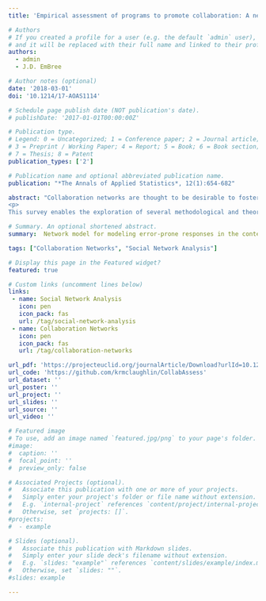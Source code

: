 ```yaml
---
title: 'Empirical assessment of programs to promote collaboration: A network model approach'

# Authors
# If you created a profile for a user (e.g. the default `admin` user), write the username (folder name) here
# and it will be replaced with their full name and linked to their profile.
authors:
  - admin
  - J.D. EmBree

# Author notes (optional)
date: '2018-03-01'
doi: '10.1214/17-AOAS1114'

# Schedule page publish date (NOT publication's date).
# publishDate: '2017-01-01T00:00:00Z'

# Publication type.
# Legend: 0 = Uncategorized; 1 = Conference paper; 2 = Journal article;
# 3 = Preprint / Working Paper; 4 = Report; 5 = Book; 6 = Book section;
# 7 = Thesis; 8 = Patent
publication_types: ['2']

# Publication name and optional abbreviated publication name.
publication: "*The Annals of Applied Statistics*, 12(1):654-682"

abstract: "Collaboration networks are thought to be desirable to foster both individual and population productivity. Often programs are implemented to promote collaboration, for example, at academic institutions. However, few tools are available to assess the efficacy of these programs, and very few are data-driven. We carried out a survey at California State University, San Marcos during the 2012–2013 academic year to measure five types of collaboration ties among professors in five science departments at the university over time. During the time period of study, professors participated in NIH-sponsored curriculum development activities with members of other departments. It was hypothesized that participation in these activities would also foster overall collaboration between these departments.
<p>
This survey enables the exploration of several methodological and theoretical challenges in network research. In this paper we develop a statistical approach to assess the impact of programmatic interventions on collaboration using model-assisted social network analysis. We derive and implement a hierarchical Bayesian approach to modeling error-prone responses in surveys and examine the effect of an intervention on network structure. Based on this analysis we find an increase in educational collaboration over time after adjusting for the length of time each professor had to form collaborative ties at the university."

# Summary. An optional shortened abstract.
summary:  Network model for modeling error-prone responses in the context of academic collaboration networks.

tags: ["Collaboration Networks", "Social Network Analysis"]

# Display this page in the Featured widget?
featured: true

# Custom links (uncomment lines below)
links:
 - name: Social Network Analysis
   icon: pen
   icon_pack: fas
   url: /tag/social-network-analysis
 - name: Collaboration Networks
   icon: pen
   icon_pack: fas
   url: /tag/collaboration-networks

url_pdf: 'https://projecteuclid.org/journalArticle/Download?urlId=10.1214%2F17-AOAS1114'
url_code: 'https://github.com/krmclaughlin/CollabAssess'
url_dataset: ''
url_poster: ''
url_project: ''
url_slides: ''
url_source: ''
url_video: ''

# Featured image
# To use, add an image named `featured.jpg/png` to your page's folder.
#image:
#  caption: ''
#  focal_point: ''
#  preview_only: false

# Associated Projects (optional).
#   Associate this publication with one or more of your projects.
#   Simply enter your project's folder or file name without extension.
#   E.g. `internal-project` references `content/project/internal-project/index.md`.
#   Otherwise, set `projects: []`.
#projects:
#  - example

# Slides (optional).
#   Associate this publication with Markdown slides.
#   Simply enter your slide deck's filename without extension.
#   E.g. `slides: "example"` references `content/slides/example/index.md`.
#   Otherwise, set `slides: ""`.
#slides: example

---
```

